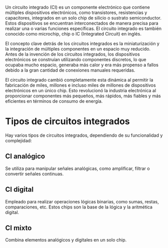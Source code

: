 Un circuito integrado (CI) es un componente electrónico que contiene múltiples dispositivos electrónicos, como transistores, resistencias y capacitores, integrados en un solo chip de silicio o sustrato semiconductor. Estos dispositivos se encuentran interconectados de manera precisa para realizar una o varias funciones específicas. El circuito integrado es también conocido como microchip, chip o IC (Integrated Circuit) en inglés.

El concepto clave detrás de los circuitos integrados es la miniaturización y la integración de múltiples componentes en un espacio muy reducido. Antes de la invención de los circuitos integrados, los dispositivos electrónicos se construían utilizando componentes discretos, lo que ocupaba mucho espacio, generaba más calor y era más propenso a fallos debido a la gran cantidad de conexiones manuales requeridas.

El circuito integrado cambió completamente esta dinámica al permitir la fabricación de miles, millones e incluso miles de millones de dispositivos electrónicos en un único chip. Esto revolucionó la industria electrónica al proporcionar componentes más pequeños, más rápidos, más fiables y más eficientes en términos de consumo de energía.

# Tipos de circuitos integrados

Hay varios tipos de circuitos integrados, dependiendo de su funcionalidad y complejidad:

## CI analógico
Se utiliza para manipular señales analógicas, como amplificar, filtrar o convertir señales continuas.

## CI digital
Empleado para realizar operaciones lógicas binarias, como sumas, restas, comparaciones, etc. Estos chips son la base de la lógica y la aritmética digital.

## CI mixto
Combina elementos analógicos y digitales en un solo chip.